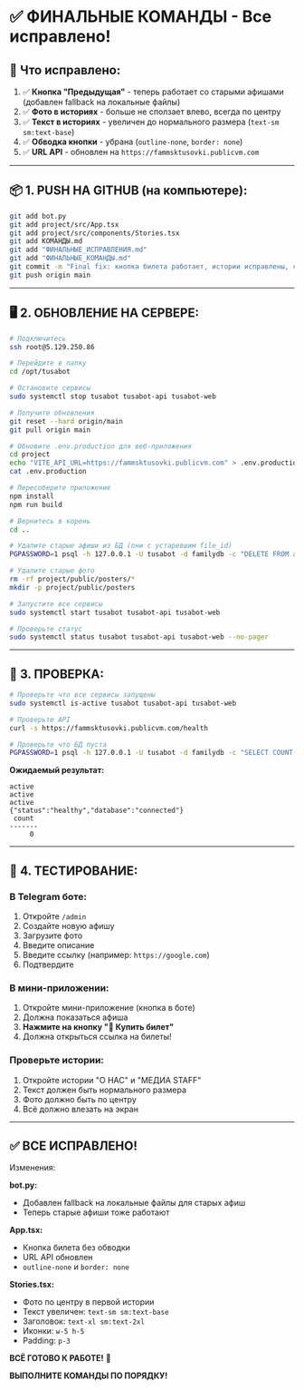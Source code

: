 # ✅ ФИНАЛЬНЫЕ КОМАНДЫ - Все исправлено!

## 🎯 Что исправлено:

1. ✅ **Кнопка "Предыдущая"** - теперь работает со старыми афишами (добавлен fallback на локальные файлы)
2. ✅ **Фото в историях** - больше не сползает влево, всегда по центру
3. ✅ **Текст в историях** - увеличен до нормального размера (`text-sm sm:text-base`)
4. ✅ **Обводка кнопки** - убрана (`outline-none`, `border: none`)
5. ✅ **URL API** - обновлен на `https://fammsktusovki.publicvm.com`

---

## 📦 1. PUSH НА GITHUB (на компьютере):

```bash
git add bot.py
git add project/src/App.tsx
git add project/src/components/Stories.tsx
git add КОМАНДЫ.md
git add "ФИНАЛЬНЫЕ_ИСПРАВЛЕНИЯ.md"
git add "ФИНАЛЬНЫЕ_КОМАНДЫ.md"
git commit -m "Final fix: кнопка билета работает, истории исправлены, старые афиши поддерживаются"
git push origin main
```

---

## 🖥️ 2. ОБНОВЛЕНИЕ НА СЕРВЕРЕ:

```bash
# Подключитесь
ssh root@5.129.250.86

# Перейдите в папку
cd /opt/tusabot

# Остановите сервисы
sudo systemctl stop tusabot tusabot-api tusabot-web

# Получите обновления
git reset --hard origin/main
git pull origin main

# Обновите .env.production для веб-приложения
cd project
echo "VITE_API_URL=https://fammsktusovki.publicvm.com" > .env.production
cat .env.production

# Пересоберите приложение
npm install
npm run build

# Вернитесь в корень
cd ..

# Удалите старые афиши из БД (они с устаревшим file_id)
PGPASSWORD=1 psql -h 127.0.0.1 -U tusabot -d familydb -c "DELETE FROM attendances; DELETE FROM posters;"

# Удалите старые фото
rm -rf project/public/posters/*
mkdir -p project/public/posters

# Запустите все сервисы
sudo systemctl start tusabot tusabot-api tusabot-web

# Проверьте статус
sudo systemctl status tusabot tusabot-api tusabot-web --no-pager
```

---

## 🧪 3. ПРОВЕРКА:

```bash
# Проверьте что все сервисы запущены
sudo systemctl is-active tusabot tusabot-api tusabot-web

# Проверьте API
curl -s https://fammsktusovki.publicvm.com/health

# Проверьте что БД пуста
PGPASSWORD=1 psql -h 127.0.0.1 -U tusabot -d familydb -c "SELECT COUNT(*) FROM posters;"
```

**Ожидаемый результат:**
```
active
active  
active
{"status":"healthy","database":"connected"}
 count
-------
     0
```

---

## 🎉 4. ТЕСТИРОВАНИЕ:

### В Telegram боте:
1. Откройте `/admin`
2. Создайте новую афишу
3. Загрузите фото
4. Введите описание
5. Введите ссылку (например: `https://google.com`)
6. Подтвердите

### В мини-приложении:
1. Откройте мини-приложение (кнопка в боте)
2. Должна показаться афиша
3. **Нажмите на кнопку "🎫 Купить билет"**
4. Должна открыться ссылка на билеты!

### Проверьте истории:
1. Откройте истории "О НАС" и "МЕДИА STAFF"
2. Текст должен быть нормального размера
3. Фото должно быть по центру
4. Всё должно влезать на экран

---

## ✅ ВСЕ ИСПРАВЛЕНО!

Изменения:

**bot.py:**
- Добавлен fallback на локальные файлы для старых афиш
- Теперь старые афиши тоже работают

**App.tsx:**
- Кнопка билета без обводки
- URL API обновлен
- `outline-none` и `border: none`

**Stories.tsx:**
- Фото по центру в первой истории
- Текст увеличен: `text-sm sm:text-base`
- Заголовок: `text-xl sm:text-2xl`
- Иконки: `w-5 h-5`
- Padding: `p-3`

**ВСЁ ГОТОВО К РАБОТЕ!** 🚀

**ВЫПОЛНИТЕ КОМАНДЫ ПО ПОРЯДКУ!**
